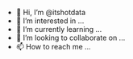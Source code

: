 - 👋 Hi, I’m @itshotdata
- 👀 I’m interested in ...
- 🌱 I’m currently learning ...
- 💞️ I’m looking to collaborate on ...
- 📫 How to reach me ...

<!---
111111111111111111111
itshotdata/itshotdata is a ✨ special ✨ repository because its `README.md` (this file) appears on your GitHub profile.
You can click the Preview link to take a look at your changes.
--->
